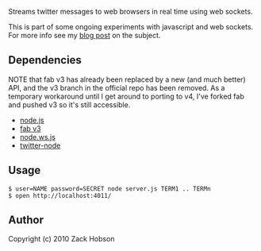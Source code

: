 Streams twitter messages to web browsers in real time using web sockets.

This is part of some ongoing experiments with javascript and web sockets.
For more info see my [blog post][1] on the subject.

## Dependencies

NOTE that fab v3 has already been replaced by a new (and much better) API, and the v3 branch in the official repo has been removed. As a temporary workaround until I get around to porting to v4, I've forked fab and pushed v3 so it's still accessible.

* [node.js][2]
* [fab v3][3]
* [node.ws.js][4]
* [twitter-node][5]

## Usage

    $ user=NAME password=SECRET node server.js TERM1 .. TERMn
    $ open http://localhost:4011/

## Author

Copyright (c) 2010 Zack Hobson 

[1]: http://zackhobson.com/2010/03/28/node-js-and-web-sockets.html
[2]: http://github.com/ry/node
[3]: http://github.com/zenhob/fab/tree/v3
[4]: http://github.com/ncr/node.ws.js
[5]: http://github.com/technoweenie/twitter-node



